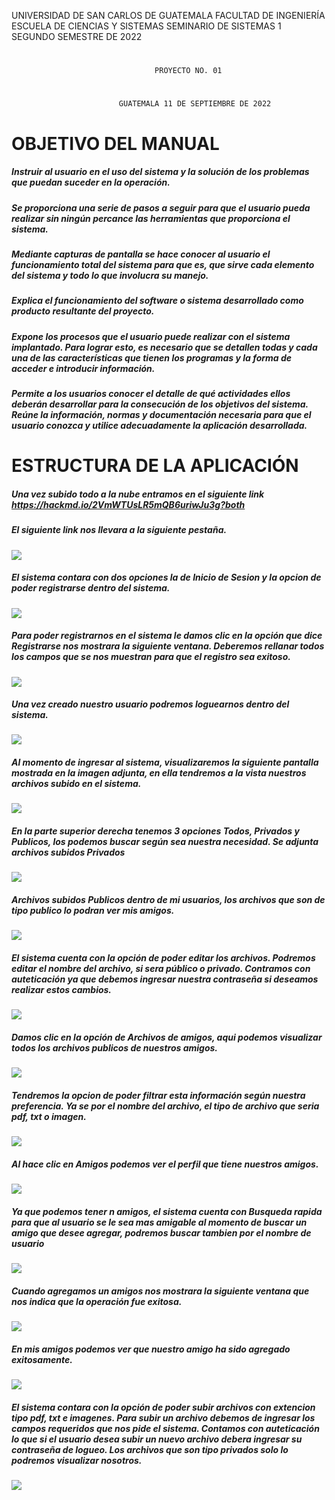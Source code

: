 UNIVERSIDAD DE SAN CARLOS DE GUATEMALA
FACULTAD DE INGENIERÍA
ESCUELA DE CIENCIAS Y SISTEMAS
SEMINARIO DE SISTEMAS 1
SEGUNDO SEMESTRE DE 2022

#
# 
# 
# 
#




 
                                    PROYECTO NO. 01
 
 
#
# 
# 
# 
#





 
      

 
 
 
 
                            GUATEMALA 11 DE SEPTIEMBRE DE 2022


# OBJETIVO DEL MANUAL

##### Instruir al usuario en el uso del sistema y la solución de los problemas que puedan suceder en la operación.

##### Se proporciona una serie de pasos a seguir para que el usuario pueda realizar sin ningún percance las herramientas que proporciona el sistema.

##### Mediante capturas de pantalla se hace conocer al usuario el funcionamiento total del sistema para que es, que sirve cada elemento del sistema y todo lo que involucra su manejo.

##### Explica el funcionamiento del software o sistema desarrollado como producto resultante del proyecto.

##### Expone los procesos que el usuario puede realizar con el sistema implantado. Para lograr esto, es necesario que se detallen todas y cada una de las características que tienen los programas y la forma de acceder e introducir información.

##### Permite a los usuarios conocer el detalle de qué actividades ellos deberán desarrollar para la consecución de los objetivos del sistema. Reúne la información, normas y documentación necesaria para que el usuario conozca y utilice adecuadamente la aplicación desarrollada.
 
# ESTRUCTURA DE LA APLICACIÓN

##### Una vez subido todo a la nube entramos en el siguiente link https://hackmd.io/2VmWTUsLR5mQB6uriwJu3g?both

##### El siguiente link nos llevara a la siguiente pestaña.

![](https://i.imgur.com/a9M2Jlf.png)

##### El sistema contara con dos opciones la de Inicio de Sesion y la opcion de poder registrarse dentro del sistema.

![](https://i.imgur.com/NDAYP8w.png)

##### Para poder registrarnos en el sistema le damos clic en la opción que dice Registrarse nos mostrara la siguiente ventana. Deberemos rellanar todos los campos que se nos muestran para que el registro sea exitoso.

![](https://i.imgur.com/0EgyVhu.png)

##### Una vez creado nuestro usuario podremos loguearnos dentro del sistema.

![](https://i.imgur.com/K6KsnOc.png)

##### Al momento de ingresar al sistema, visualizaremos la siguiente pantalla mostrada en la imagen adjunta, en ella tendremos a la vista nuestros archivos subido en el sistema.

![](https://i.imgur.com/ogFm4va.png)

##### En la parte superior derecha tenemos 3 opciones Todos, Privados y Publicos, los podemos buscar según sea nuestra necesidad. Se adjunta archivos subidos Privados

![](https://i.imgur.com/7eCiJN4.png)

##### Archivos subidos Publicos dentro de mi usuarios, los archivos que son de tipo publico lo podran ver mis amigos.

![](https://i.imgur.com/5WLQzla.png)

##### El sistema cuenta con la opción de poder editar los archivos. Podremos editar el nombre del archivo, si sera público o privado. Contramos con auteticación ya que debemos ingresar nuestra contraseña si deseamos realizar estos cambios.

![](https://i.imgur.com/7KMh4K1.png)

##### Damos clic en la opción de Archivos de amigos, aqui podemos visualizar todos los archivos publicos de nuestros amigos.

![](https://i.imgur.com/jm2t144.png)

##### Tendremos la opcion de poder filtrar esta información según nuestra preferencia. Ya se por el nombre del archivo, el tipo de archivo que seria pdf, txt o imagen.

![](https://i.imgur.com/fyPHl2S.png)

##### Al hace clic en Amigos podemos ver el perfil  que tiene nuestros amigos.

![](https://i.imgur.com/5Lzw2RT.png)

##### Ya que podemos tener n amigos, el sistema cuenta con Busqueda rapida para que al usuario se le sea mas amigable al momento de buscar un amigo que desee agregar, podremos buscar tambien por el nombre de usuario

![](https://i.imgur.com/XBl9qxb.png)

##### Cuando agregamos un amigos nos mostrara la siguiente ventana que nos indica que la operación fue exitosa.

![](https://i.imgur.com/EbgNcUQ.png)


##### En mis amigos podemos ver que nuestro amigo ha sido agregado exitosamente.

![](https://i.imgur.com/A2L2zWh.png)


##### El sistema contara con la opción de poder subir archivos con extencion tipo pdf, txt e imagenes. Para subir un archivo debemos de ingresar los campos requeridos que nos pide el sistema. Contamos con auteticación lo que si el usuario desea subir un nuevo archivo debera ingresar su contraseña de logueo. Los archivos que son tipo privados solo lo podremos visualizar nosotros.

![](https://i.imgur.com/B3gKwDN.png)









